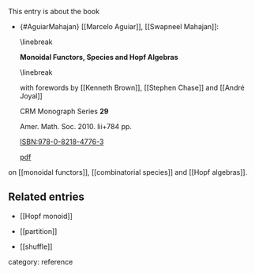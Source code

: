 
This entry is about the book

* {#AguiarMahajan} [[Marcelo Aguiar]], [[Swapneel Mahajan]]: 

  \linebreak

  **Monoidal Functors, Species and Hopf Algebras**

  \linebreak

  with forewords by [[Kenneth Brown]], [[Stephen Chase]] and [[André Joyal]]

  CRM Monograph Series __29__ 

  Amer. Math. Soc. 2010. lii+784 pp. 

  [ISBN:978-0-8218-4776-3](https://bookstore.ams.org/crmm-29/)

  [pdf](http://www.math.cornell.edu/~maguiar/a.pdf)



on [[monoidal functors]], [[combinatorial species]] and [[Hopf algebras]].

## Related entries

* [[Hopf monoid]]

* [[partition]]

* [[shuffle]]

category: reference